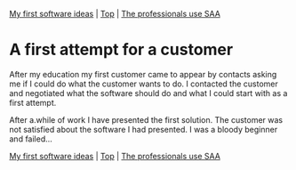 [My first software ideas](03.html) | [Top](index.html) | [The professionals use SAA](05.html)

# A first attempt for a customer #

After my education my first customer came to appear by contacts asking me if I could do what the customer wants to do. I contacted the customer and negotiated what the software should do and what I could start with as a first attempt.

After a.while of work I have presented the first solution. The customer was not satisfied about the software I had presented. I was a bloody beginner and failed…



[My first software ideas](03.html) | [Top](index.html) | [The professionals use SAA](05.html)





